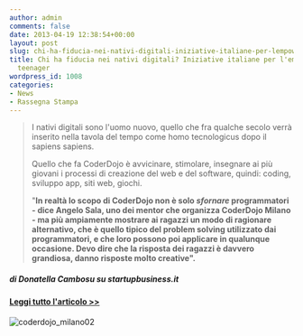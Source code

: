 ```yaml
---
author: admin
comments: false
date: 2013-04-19 12:38:54+00:00
layout: post
slug: chi-ha-fiducia-nei-nativi-digitali-iniziative-italiane-per-lempowerment-dei-teenager
title: Chi ha fiducia nei nativi digitali? Iniziative italiane per l'empowerment dei
  teenager
wordpress_id: 1008
categories:
- News
- Rassegna Stampa
---
```


<blockquote>I nativi digitali sono l'uomo nuovo, quello che fra qualche secolo verrà inserito nella tavola del tempo come homo tecnologicus dopo il sapiens sapiens.

Quello che fa CoderDojo è avvicinare, stimolare, insegnare ai più giovani i processi di creazione del web e del software, quindi: coding, sviluppo app, siti web, giochi.

"**In realtà lo scopo di CoderDojo non è solo _sfornare_ programmatori - dice Angelo Sala, uno dei mentor che organizza CoderDojo Milano - ma più ampiamente mostrare ai ragazzi un modo di ragionare alternativo, che è quello tipico del problem solving utilizzato dai programmatori, e che loro possono poi applicare in qualunque occasione. Devo dire che la risposta dei ragazzi è davvero grandiosa, danno risposte molto creative".**</blockquote>




##### di Donatella Cambosu su startupbusiness.it




#### [Leggi tutto l'articolo >>](http://it.startupbusiness.it/news/chi-ha-fiducia-nei-nativi-digitali-iniziative-italiane-per-lempowerment-dei-teen-ager)




![coderdojo_milano02](http://coderdojomilano.it/wp-content/uploads/2013/04/coderdojo_milano02.jpg)


